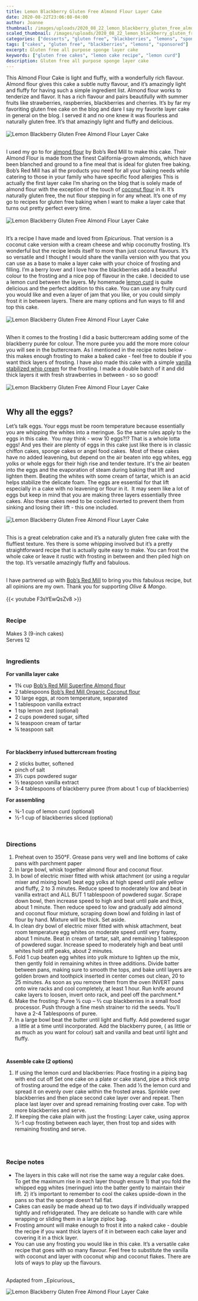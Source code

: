 ```yaml
---
title: Lemon Blackberry Gluten Free Almond Flour Layer Cake
date: 2020-08-22T23:06:08-04:00
author: Joanne
thumbnail: /images/uploads/2020_08_22_lemon_blackberry_gluten_free_almond_flour_layer_cake_1.jpg
scaled_thumbnail: /images/uploads/2020_08_22_lemon_blackberry_gluten_free_almond_flour_layer_cake_0.jpg
categories: ["desserts", "gluten free", "blackberries", "lemons", "sponsored"]
tags: ["cakes", "gluten free", "blackberries", "lemons", "sponsored"]
excerpt: Gluten free all purpose sponge layer cake
keywords: ["gluten free cakes", "lemon cake recipe", "lemon curd"]
description: Gluten free all purpose sponge layer cake
---
```


This Almond Flour Cake is light and fluffy, with a wonderfully rich flavour. Almond flour gives this cake a subtle nutty flavour, and it’s amazingly light and fluffy for having such a simple ingredient list. Almond flour works to tenderize and flavor. It has a rich flavour and pairs beautifully with summer fruits like strawberries, raspberries, blackberries and cherries. It’s by far my favoriting gluten free cake on the blog and dare I say my favorite layer cake in general on the blog. I served it and no one knew it was flourless and naturally gluten free. It’s that amazingly light and fluffy and delicious. 
</br>
</br>
![Lemon Blackberry Gluten Free Almond Flour Layer Cake](/images/uploads/2020_08_22_lemon_blackberry_gluten_free_almond_flour_layer_cake_2.jpg)
</br>
</br>

I used my go to for <span class="highlight"><a rel="nofollow" href="https://www.bobsredmill.com/almond-meal-flour.html">almond flour</a></span> by Bob’s Red Mill to make this cake. Their Almond Flour is made from the finest California-grown almonds, which have been blanched and ground to a fine meal that is ideal for gluten free baking. Bobʼs Red Mill has all the products you need for all your baking needs while catering to those in your family who have specific food allergies This is actually the first layer cake I’m sharing on the blog that is solely made of almond flour with the exception of the touch of <span class="highlight"><a rel="nofollow" href="https://www.bobsredmill.com/organic-coconut-flour.html">coconut flour</a></span> in it. It’s naturally gluten free, the nut flour stepping in for any wheat. It’s one of my go to recipes for gluten free baking when I want to make a layer cake that turns out pretty perfect every time. 
</br>
</br>
![Lemon Blackberry Gluten Free Almond Flour Layer Cake](/images/uploads/2020_08_22_lemon_blackberry_gluten_free_almond_flour_layer_cake_3.jpg)
</br>
</br>

It’s a recipe I have made and loved from _Epicurious_. That version is a coconut cake version with a cream cheese and whip coconutty frosting. It’s wonderful but the recipe lends itself to more than just coconut flavours. It’s so versatile and I thought I would share the vanilla version with you that you can use as a base to make a layer cake with your choice of frosting and filling. I’m a berry lover and I love how the blackberries add a beautiful colour to the frosting and a nice pop of flavour in the cake. I decided to use a lemon curd between the layers. My homemade [lemon curd](https://www.oliveandmango.com/how-to-make-a-simple-no-fail-citrus-curd/) is quite delicious and the perfect addition to this cake. 
You can use any fruity curd you would like and even a layer of jam that you like, or you could simply frost it in between layers. There are many options and fun ways to fill and top this cake. 
</br>
</br>
![Lemon Blackberry Gluten Free Almond Flour Layer Cake](/images/uploads/2020_08_22_lemon_blackberry_gluten_free_almond_flour_layer_cake_4.jpg)
</br>
</br>

When it comes to the frosting I did a basic buttercream adding some of the blackberry purée for colour. The more purée you add the more more colour you will see in the buttercream. As I mentioned in the recipe notes below - this makes enough frosting to make a baked cake - feel free to double if you want thick layers of frosting. I have also made this cake with a simple [vanilla stabilized whip cream](https://www.oliveandmango.com/stabilized-whipped-cream/) for the frosting. I made a double batch of it and did thick layers it with fresh strawberries in between - so so good! 
</br>
</br>
![Lemon Blackberry Gluten Free Almond Flour Layer Cake](/images/uploads/2020_08_22_lemon_blackberry_gluten_free_almond_flour_layer_cake_5.jpg)
</br>
</br>

## Why all the eggs? 
Let’s talk eggs. Your eggs must be room temperature because essentially you are whipping the whites into a meringue. So the same rules apply to the eggs in this cake.  You may think - wow 10 eggs?!? That is a whole lotta eggs! And yes their are plenty of eggs in this cake just like there is in classic chiffon cakes, sponge cakes or angel food cakes.  Most of these cakes have no added leavening, but depend on the air beaten into egg whites, egg yolks or whole eggs for their high rise and tender texture. It's the air beaten into the eggs and the evaporation of steam during baking that lift and lighten them. Beating the whites with some cream of tartar, which is an acid helps stabilize the delicate foam. The eggs are essential for that lift especially in a cake with no leavening or flour in it.  It may seem like a lot of eggs but keep in mind that you are making three layers essentially three cakes. Also these cakes need to be cooled inverted to prevent them from sinking and losing their lift - this one included.  
</br>
</br>
![Lemon Blackberry Gluten Free Almond Flour Layer Cake](/images/uploads/2020_08_22_lemon_blackberry_gluten_free_almond_flour_layer_cake_6.jpg)
</br>
</br>

This is a great celebration cake and it’s a naturally gluten free cake with the fluffiest texture. Yes there is some whipping involved but it’s a pretty straightforward recipe that is actually quite easy to make. You can frost the whole cake or leave it rustic with frosting in between and then piled high on the top. It’s versatile amazingly fluffy and fabulous.
</br>
</br>

I have partnered up with <span class="highlight"><a rel="nofollow" href="https://www.bobsredmill.com/?utm_source=TheOliveAndMango&utm_medium=influencer&utm_campaign=bobsredmill">Bob’s Red Mill</a></span> to bring you this fabulous recipe, but all opinions are my own. Thank you for supporting _Olive & Mango_.
</br>
</br>
{{< youtube F3sYEwQsZv8 >}}
</br>
</br>

### Recipe
Makes 3 (9-inch cakes)  
Serves 12 
</br>
</br>

### Ingredients

__For vanilla layer cake__

* <span itemprop="recipeIngredient">1&frac34; cup <span class="highlight"><a rel="nofollow" href="https://www.bobsredmill.com/almond-meal-flour.html">Bob’s Red Mill Superfine Almond flour</a></span></span>
* <span itemprop="recipeIngredient">2 tablespoons <span class="highlight"><a rel="nofollow" href="https://www.bobsredmill.com/organic-coconut-flour.html">Bob’s Red Mill Organic Coconut flour</a></span></span>
* <span itemprop="recipeIngredient">10 large eggs, at room temperature, separated</span>
* <span itemprop="recipeIngredient">1 tablespoon vanilla extract </span>
* <span itemprop="recipeIngredient">1 tsp lemon zest (optional)</span>
* <span itemprop="recipeIngredient">2 cups powdered sugar, sifted </span>
* <span itemprop="recipeIngredient">&frac14; teaspoon cream of tartar</span>
* <span itemprop="recipeIngredient">&frac14; teaspoon salt</span>
</br>

__For blackberry infused buttercream frosting__

* <span itemprop="recipeIngredient">2 sticks butter, softened</span>
* <span itemprop="recipeIngredient">pinch of salt</span>
* <span itemprop="recipeIngredient">3&frac12; cups powdered sugar</span>
* <span itemprop="recipeIngredient">&frac12; teaspoon vanilla extract</span>
* <span itemprop="recipeIngredient">3-4 tablespoons of blackberry puree (from about 1 cup of blackberries)</span>

__For assembling__

* <span itemprop="recipeIngredient">&frac34;-1 cup of lemon curd (optional) </span>
* <span itemprop="recipeIngredient">&frac12;-1 cup of blackberries sliced (optional) </span>
</br>

### Directions

1. Preheat oven to 350°F. Grease pans very well and line bottoms of cake pans with parchment paper
1. In large bowl, whisk together almond flour and coconut flour. 
1. In bowl of electric mixer fitted with whisk attachment (or using a regular mixer and mixing bowl) beat egg yolks at high speed until pale yellow and fluffy, 2 to 3 minutes. Reduce speed to moderately low and beat in vanilla extract and ALL BUT 1 tablespoon of powdered sugar. Scrape down bowl, then increase speed to high and beat until pale and thick, about 1 minute. Then reduce speed to low and gradually add almond and coconut flour mixture, scraping down bowl and folding in last of flour by hand. Mixture will be thick.  Set aside. 
1. In clean dry bowl of electric mixer fitted with whisk attachment, beat room temperature egg whites on moderate speed until very foamy, about 1 minute. Beat in cream of tartar, salt, and remaining 1 tablespoon of powdered  sugar. Increase speed to moderately high and beat until whites hold stiff peaks, about 2 minutes. 
2. Fold 1 cup beaten egg whites into yolk mixture to lighten up the mix, then gently fold in remaining whites in three additions. Divide batter between pans, making sure to smooth the tops, and bake until layers are golden brown and toothpick inserted in center comes out clean, 20 to 25 minutes. As soon as you remove them from the oven INVERT pans onto wire racks and cool completely, at least 1 hour. Run knife around cake layers to loosen, invert onto rack, and peel off the parchment.*
3. Make the frosting: Puree &frac12; cup – &frac23; cup blackberries in a small food processor. Push through a fine mesh strainer to rid the seeds. You’ll have a 2-4 Tablespoons of puree.
4. In a large bowl beat the butter until light and fluffy. Add powdered sugar a little at a time until incorporated. Add the blackberry puree, ( as little or as much as you want for colour) salt and vanilla and beat until light and fluffy. 
</br>

__Assemble cake (2 options)__

1. If using the lemon curd and blackberries:
Place frosting in a piping bag with end cut off 
Set one cake on a plate or cake stand, pipe a thick strip of frosting around the edge of the cake. Then add &frac12; the lemon curd and spread it on evenly over cake within the frosted areas. Sprinkle over blackberries and then place second cake layer over and repeat. Then place last layer over and spread remaining frosting over cake. Top with more blackberries and serve. 
1. If keeping the cake plain with just the frosting: Layer cake, using approx &frac12;-1 cup frosting between each layer, then frost top and sides with remaining frosting and serve. 
</br>
</br>

### Recipe notes

* The layers in this cake will not rise the same way a regular cake does. To get the maximum rise in each layer though ensure 1) that you fold the whipped egg whites (meringue) into the batter gently to maintain their lift. 2) it’s important to remember to cool the cakes upside-down in the pans so that the sponge doesn't fall flat.
* Cakes can easily be made ahead up to two days if individually wrapped tightly and refridgerated. They are delicate so handle with care while wrapping or sliding them in a large ziploc bag.
* Frosting amount will make enough to frost it into a naked cake - double the recipe if you want thick layers of it in between each cake layer and covering it in a thick layer. 
* You can use any frosting you would like in this cake. It’s a versatile cake recipe that goes with so many flavour. Feel free to substitute the vanilla with coconut and layer with coconut whip and coconut flakes. There are lots of ways to play up the flavours.

</br>
Apdapted from _Epicurious_
</br>

![Lemon Blackberry Gluten Free Almond Flour Layer Cake](/images/uploads/2020_08_22_lemon_blackberry_gluten_free_almond_flour_layer_cake_7.jpg)